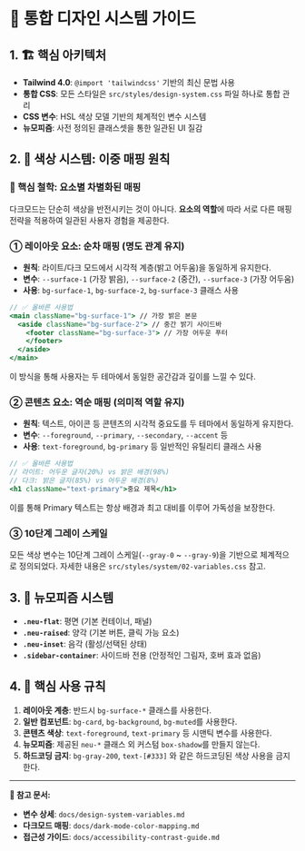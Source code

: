 # 🎨 통합 디자인 시스템 가이드

## 1. 🏗️ 핵심 아키텍처

- **Tailwind 4.0**: `@import 'tailwindcss'` 기반의 최신 문법 사용
- **통합 CSS**: 모든 스타일은 `src/styles/design-system.css` 파일 하나로 통합 관리
- **CSS 변수**: HSL 색상 모델 기반의 체계적인 변수 시스템
- **뉴모피즘**: 사전 정의된 클래스셋을 통한 일관된 UI 질감

## 2. 🎨 색상 시스템: 이중 매핑 원칙

### 🎯 핵심 철학: 요소별 차별화된 매핑

다크모드는 단순히 색상을 반전시키는 것이 아니다. **요소의 역할**에 따라 서로 다른 매핑 전략을 적용하여 일관된 사용자 경험을 제공한다.

### ① 레이아웃 요소: 순차 매핑 (명도 관계 유지)

- **원칙**: 라이트/다크 모드에서 시각적 계층(밝고 어두움)을 동일하게 유지한다.
- **변수**: `--surface-1` (가장 밝음), `--surface-2` (중간), `--surface-3` (가장 어두움)
- **사용**: `bg-surface-1`, `bg-surface-2`, `bg-surface-3` 클래스 사용

```jsx
// ✅ 올바른 사용법
<main className="bg-surface-1"> // 가장 밝은 본문
  <aside className="bg-surface-2"> // 중간 밝기 사이드바
    <footer className="bg-surface-3"> // 가장 어두운 푸터
    </footer>
  </aside>
</main>
```

이 방식을 통해 사용자는 두 테마에서 동일한 공간감과 깊이를 느낄 수 있다.

### ② 콘텐츠 요소: 역순 매핑 (의미적 역할 유지)

- **원칙**: 텍스트, 아이콘 등 콘텐츠의 시각적 중요도를 두 테마에서 동일하게 유지한다.
- **변수**: `--foreground`, `--primary`, `--secondary`, `--accent` 등
- **사용**: `text-foreground`, `bg-primary` 등 일반적인 유틸리티 클래스 사용

```jsx
// ✅ 올바른 사용법
// 라이트: 어두운 글자(20%) vs 밝은 배경(98%)
// 다크: 밝은 글자(85%) vs 어두운 배경(8%)
<h1 className="text-primary">중요 제목</h1>
```

이를 통해 Primary 텍스트는 항상 배경과 최고 대비를 이루어 가독성을 보장한다.

### ③ 10단계 그레이 스케일

모든 색상 변수는 10단계 그레이 스케일(`--gray-0` ~ `--gray-9`)을 기반으로 체계적으로 정의되었다. 자세한 내용은 `src/styles/system/02-variables.css` 참고.

## 3. 📐 뉴모피즘 시스템

- **`.neu-flat`**: 평면 (기본 컨테이너, 패널)
- **`.neu-raised`**: 양각 (기본 버튼, 클릭 가능 요소)
- **`.neu-inset`**: 음각 (활성/선택된 상태)
- **`.sidebar-container`**: 사이드바 전용 (안정적인 그림자, 호버 효과 없음)

## 4. 🔧 핵심 사용 규칙

1.  **레이아웃 계층**: 반드시 `bg-surface-*` 클래스를 사용한다.
2.  **일반 컴포넌트**: `bg-card`, `bg-background`, `bg-muted`를 사용한다.
3.  **콘텐츠 색상**: `text-foreground`, `text-primary` 등 시맨틱 변수를 사용한다.
4.  **뉴모피즘**: 제공된 `neu-*` 클래스 외 커스텀 `box-shadow`를 만들지 않는다.
5.  **하드코딩 금지**: `bg-gray-200`, `text-[#333]` 와 같은 하드코딩된 색상 사용을 금지한다.

---

**📍 참고 문서:**

-   **변수 상세**: `docs/design-system-variables.md`
-   **다크모드 매핑**: `docs/dark-mode-color-mapping.md`
-   **접근성 가이드**: `docs/accessibility-contrast-guide.md` 
